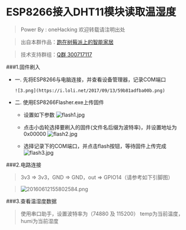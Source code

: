 # ESP8266接入DHT11模块读取温湿度
> Power By : oneHacking     欢迎转载请注明出处

> 出自本群作品：[跑在树莓派上的智能家居](http://iot0.tk:8081)

> 技术支持群组：[Q群 300717117](https://jq.qq.com/?_wv=1027&k=51EYE42)

###1.固件刷入
*   一. 先将ESP8266与电脑连接，并查看设备管理器，记录COM端口

        ![3.png](https://i.loli.net/2017/09/13/59b81adfba00b.png)
        
*   二. 使用ESP8266Flasher.exe上传固件

    *   设置如下参数
       ![flash1.jpg](https://i.loli.net/2017/09/13/59b817c99acb3.jpg)
    
    *   点击小齿轮选择要刷入的固件(文件名后缀为波特率)，并设置地址为0x00000
       ![flash2.jpg](https://i.loli.net/2017/09/13/59b817c9a3846.jpg)
    
    *   选择记录下的COM端口，并点击flash按钮，等待固件上传完成
       ![flash3.jpg](https://ooo.0o0.ooo/2017/09/13/59b83df32af33.jpg)

###2.电路连接
>3v3 => 3v3，GND => GND，out => GPIO14（请参考如下引脚图）

>![20160612155802584.png](https://i.loli.net/2017/09/13/59b82333564fc.png)

###3.查看温湿度数据
>使用串口助手，设置波特率为（74880 及 115200）
>temp为当前温度，humi为当前湿度
